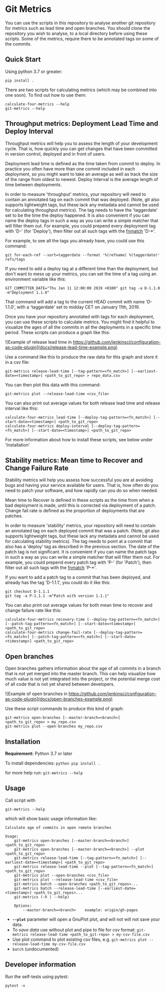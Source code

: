 # Git Metrics

You can use the scripts in this repository to analyse another git repository for metrics such as lead time and open branches. You should clone the repository you wish to analyse, to a local directory before using these scripts. Some of the metrics, require there to be annotated tags on some of the commits.

## Quick Start

Using python 3.7 or greater:

    pip install .

There are two scripts for calculating metrics (which may be combined into one soon). To find out how to use them:

    calculate-four-metrics --help
    git-metrics --help

## Throughput metrics: Deployment Lead Time and Deploy Interval

Throughput metrics will help you to assess the length of your development cycle. That is, how quickly you can get changes that have been committed in version control, deployed and in front of users.

Deployment lead time is defined as the time taken from commit to deploy. In practice you often have more than one commit included in each deployment, so you might want to take an average as well as track the size of the range from oldest to newest. Deploy Interval is the average length of time between deployments.

In order to measure 'throughput' metrics, your repository will need to contain an annotated tag on each commit that was deployed. (Note, git also supports lightweight tags, but these lack any metadata and cannot be used for calculating throughput metrics). The tag needs to have the 'taggerdate' set to be the time the deploy happened. It is also convenient if you can name the deploy tags in such a way as you can write a simple matcher that will filter them out. For example, you could prepend every deployment tag with 'D-' (for 'Deploy'), then filter out all such tags with the [fnmatch](https://docs.python.org/3.7/library/fnmatch.html) 'D-*'.

For example, to see all the tags you already have, you could use this command:

    git for-each-ref --sort=taggerdate --format '%(refname) %(taggerdate)' refs/tags

If you need to add a deploy tag at a different time than the deployment, but don't want to mess up your metrics, you can set the time of a tag using an environment variable like this:

    GIT_COMMITTER_DATE="Thu Jan 11 12:00:00 2019 +0100" git tag -a D-1.1.0 -m"Deployment 1.1.0"

That command will add a tag to the current HEAD commit with name 'D-1.1.0', with a 'taggerdate' set to midday CET on January 11th, 2019.

Once you have your repository annotated with tags for each deployment, you can use these scripts to calculate metrics. You might find it helpful to visualize the ages of all the commits in all the deployments in a specific time period. These scripts can produce a graph like this:

![Example of release lead time in https://github.com/jenkinsci/configuration-as-code-plugin](docs/release-lead-time-example.png)

Use a command like this to produce the raw data for this graph and store it in a csv file:

    git-metrics release-lead-time [--tag-pattern=<fn_match>] [--earliest-date=<timestamp>] <path_to_git_repo> > repo_data.csv


You can then plot this data with this command:

    git-metrics plot --release-lead-time <csv_file>

You can also print out average values for both release lead time and release interval like this:

    calculate-four-metrics lead-time [--deploy-tag-pattern=<fn_match>] [--start-date=<timestamp>] <path_to_git_repo>
    calculate-four-metrics deploy-interval [--deploy-tag-pattern=<fn_match>] [--start-date=<timestamp>] <path_to_git_repo>

For more information about how to install these scripts, see below under 'Installation'

## Stability metrics: Mean time to Recover and Change Failure Rate

Stability metrics will help you assess how successful you are at avoiding bugs and having your service available for users. That is, how often do you need to patch your software, and how rapidly can you do so when needed.

Mean time to Recover is defined in these scripts as the time from when a bad deployment is made, until this is corrected via deployment of a patch. Change fail rate is defined as the proportion of deployments that are patches.

In order to measure 'stability' metrics, your repository will need to contain an annotated tag on each deployed commit that was a patch. (Note, git also supports lightweight tags, but these lack any metadata and cannot be used for calculating stability metrics). The tag needs to point at a commit that also has a 'deploy' tag as described in the previous section. The date of the patch tag is not significant. It is convenient if you can name the patch tags in such a way as you can write a simple matcher that will filter them out. For example, you could prepend every patch tag with 'P-' (for 'Patch'), then filter out all such tags with the [fnmatch](https://docs.python.org/3.7/library/fnmatch.html) 'P-*'.

If you want to add a patch tag to a commit that has been deployed, and already has the tag 'D-1.1.1', you could do it like this:

    git checkout D-1.1.1
    git tag -a P-1.1.1 -m"Patch with version 1.1.1"

You can also print out average values for both mean time to recover and change failure rate like this:

    calculate-four-metrics recovery-time [--deploy-tag-pattern=<fn_match>] [--patch-tag-pattern=<fn_match>] [--start-date=<timestamp>] <path_to_git_repo>
    calculate-four-metrics change-fail-rate [--deploy-tag-pattern=<fn_match>] [--patch-tag-pattern=<fn_match>] [--start-date=<timestamp>] <path_to_git_repo>

## Open branches

Open branches gathers information about the age of all commits in a branch that is not yet merged into the master branch. This can help visualize how much value is not yet integrated into the project, or the potential merge cost of all code that is not yet shared between developers.

![Example of open branches in https://github.com/jenkinsci/configuration-as-code-plugin](docs/open-branches-example.png)

Use these script commands to produce this kind of graph:

    git-metrics open-branches [--master-branch=<branch>] <path_to_git_repo> > my_repo.csv
    git-metrics plot --open-branches my_repo.csv


## Installation

**Requirement:** Python 3.7 or later

To install dependencies:
    `python pip install .`

for more help run:
    `git-metrics --help`

## Usage

Call script with

    git-metrics --help

which will show basic usage information like:

    Calculate age of commits in open remote branches

    Usage:
        git-metrics open-branches [--master-branch=<branch>] <path_to_git_repo>
        git-metrics open-branches [--master-branch=<branch>] --plot <path_to_git_repo>
        git-metrics release-lead-time [--tag-pattern=<fn_match>] [--earliest-date=<timestamp>] <path_to_git_repo>
        git-metrics release-lead-time --plot [--tag-pattern=<fn_match>] <path_to_git_repo>
        git-metrics plot --open-branches <csv_file>
        git-metrics plot --release-lead-time <csv_file>
        git-metrics batch --open-branches <path_to_git_repos>...
        git-metrics batch --release-lead-time [--earliest-date=<timestamp>] <path_to_git_repos>...
        git-metrics (-h | --help)

        Options:
            --master-branch=<branch>    example: origin/gh-pages


* **`--plot`** parameter will open a GnuPlot plot, and will not will not save your data.
* To _save data_ use without plot and pipe to file for csv format: `git-metrics release-lead-time <path_to_git-repo> > my-csv-file.csv`
* Use plot command to plot existing csv files, e.g. `git-metrics plot --release-lead-time my-csv-file.csv`
* `batch` (undocumented)

## Developer information

Run the self-tests using pytest:

    pytest -v
